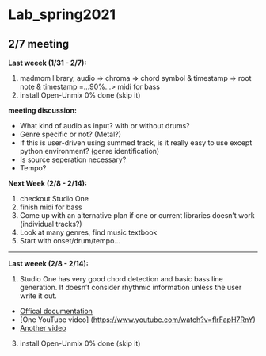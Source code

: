# Lab_spring2021

2/7 meeting
---------------
**Last weeek (1/31 - 2/7):**
1. madmom library, audio => chroma => chord symbol & timestamp => root note & timestamp =...90%...> midi for bass
2. install Open-Unmix 0% done (skip it)

**meeting discussion:**
- What kind of audio as input? with or without drums?
- Genre specific or not? (Metal?)
- If this is user-driven using summed track, is it really easy to use except python environment? (genre identification)
- Is source seperation necessary?
- Tempo?


**Next Week (2/8 - 2/14):**
1. checkout Studio One
2. finish midi for bass
3. Come up with an alternative plan if one or current libraries doesn’t work (individual tracks?)
4. Look at many genres, find music textbook
5. Start with onset/drum/tempo...

--------------
**Last weeek (2/8 - 2/14):**
1. Studio One has very good chord detection and basic bass line generation. It doesn’t consider rhythmic information unless the user write it out.
  * [Offical documentation](https://s1manual.presonus.com/Content/Arranging_Topics/Chord%20Track.html)
  * [One YouTube video] (https://www.youtube.com/watch?v=flrFapH7RnY)
  * [Another video](https://www.youtube.com/watch?v=A_3CMsyfWqo)
3. install Open-Unmix 0% done (skip it)
